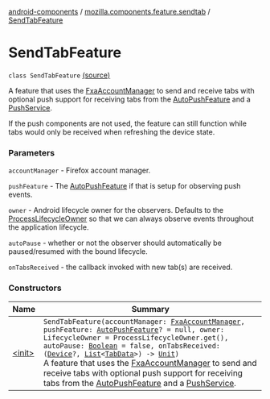 [android-components](../../index.md) / [mozilla.components.feature.sendtab](../index.md) / [SendTabFeature](./index.md)

# SendTabFeature

`class SendTabFeature` [(source)](https://github.com/mozilla-mobile/android-components/blob/master/components/feature/sendtab/src/main/java/mozilla/components/feature/sendtab/SendTabFeature.kt#L44)

A feature that uses the [FxaAccountManager](../../mozilla.components.service.fxa.manager/-fxa-account-manager/index.md) to send and receive tabs with optional push support
for receiving tabs from the [AutoPushFeature](../../mozilla.components.feature.push/-auto-push-feature/index.md) and a [PushService](../../mozilla.components.concept.push/-push-service/index.md).

If the push components are not used, the feature can still function while tabs would only be
received when refreshing the device state.

### Parameters

`accountManager` - Firefox account manager.

`pushFeature` - The [AutoPushFeature](../../mozilla.components.feature.push/-auto-push-feature/index.md) if that is setup for observing push events.

`owner` - Android lifecycle owner for the observers. Defaults to the [ProcessLifecycleOwner](#)
so that we can always observe events throughout the application lifecycle.

`autoPause` - whether or not the observer should automatically be
paused/resumed with the bound lifecycle.

`onTabsReceived` - the callback invoked with new tab(s) are received.

### Constructors

| Name | Summary |
|---|---|
| [&lt;init&gt;](-init-.md) | `SendTabFeature(accountManager: `[`FxaAccountManager`](../../mozilla.components.service.fxa.manager/-fxa-account-manager/index.md)`, pushFeature: `[`AutoPushFeature`](../../mozilla.components.feature.push/-auto-push-feature/index.md)`? = null, owner: LifecycleOwner = ProcessLifecycleOwner.get(), autoPause: `[`Boolean`](https://kotlinlang.org/api/latest/jvm/stdlib/kotlin/-boolean/index.html)` = false, onTabsReceived: (`[`Device`](../../mozilla.components.concept.sync/-device/index.md)`?, `[`List`](https://kotlinlang.org/api/latest/jvm/stdlib/kotlin.collections/-list/index.html)`<`[`TabData`](../../mozilla.components.concept.sync/-tab-data/index.md)`>) -> `[`Unit`](https://kotlinlang.org/api/latest/jvm/stdlib/kotlin/-unit/index.html)`)`<br>A feature that uses the [FxaAccountManager](../../mozilla.components.service.fxa.manager/-fxa-account-manager/index.md) to send and receive tabs with optional push support for receiving tabs from the [AutoPushFeature](../../mozilla.components.feature.push/-auto-push-feature/index.md) and a [PushService](../../mozilla.components.concept.push/-push-service/index.md). |
